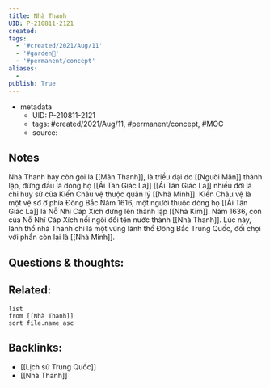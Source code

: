 ```yaml
---
title: Nhà Thanh
UID: P-210811-2121
created: 
tags:
  - '#created/2021/Aug/11'
  - '#garden🏡'
  - '#permanent/concept'
aliases:
  - 
publish: True
---
```





- metadata
	- UID: P-210811-2121
	- tags: #created/2021/Aug/11, #permanent/concept, #MOC 
	- source: 

## Notes
Nhà Thanh hay còn gọi là [[Mãn Thanh]], là triều đại do [[Người Mãn]] thành lập, đứng đầu là dòng họ [[Ái Tân Giác La]]
[[Ái Tân Giác La]] nhiều đời là chỉ huy sứ của Kiến Châu vệ thuộc quản lý [[Nhà Minh]]. Kiến Châu vệ là một vệ sở ở phía Đông Bắc
Năm 1616, một người thuộc dòng họ [[Ái Tân Giác La]] là Nỗ Nhĩ Cáp Xích đứng lên thành lập [[Nhà Kim]]. Năm 1636, con của Nỗ Nhĩ Cáp Xích nối ngôi đổi tên nước thành [[Nhà Thanh]]. Lúc này, lãnh thổ nhà Thanh chỉ là một vùng lãnh thổ Đông Bắc Trung Quốc, đối chọi với phần còn lại là [[Nhà Minh]]. 

## Questions & thoughts:


## Related:
```dataview
list
from [[Nhà Thanh]]
sort file.name asc
```
## Backlinks:
- [[Lịch sử Trung Quốc]]
- [[Nhà Thanh]]
